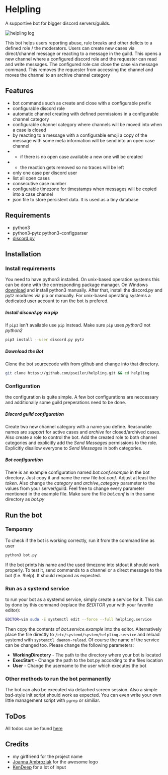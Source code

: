 # Helpling
A supportive bot for bigger discord servers/guilds.

![helpling log](https://github.com/pseiler/hilfebot/raw/master/img/helpling.png)

This bot helps users reporting abuse, rule breaks and other delicts to a defined role / the moderators.
Users can create new cases via direct/channel message or reacting to a message in the guild.
This opens a new channel where a configured discord role and the requester can read and write messages.
The configured role can close the case via message command. This removes the requester from accessing
the channel and moves the channel to an archive channel category

## Features
* bot commands such as create and close with a configurable prefix
* configurable discord role
* automatic channel creating with defined permissions in a configurable channel category
* configurable channel category where channels will be moved into when a case is closed
* by reacting to a message with a configurable emoji a copy of the message with some meta information will be send into an open case channel
* * if there is no open case available a new one will be created
* * the reaction gets removed so no traces will be left
* only one case per discord user
* list all open cases
* consecutive case number
* configurable timezone for timestamps when messages will be copied into a case channel
* json file to store persistent data. It is used as a tiny database

## Requirements
* python3
* python3-pytz python3-configparser
* [discord.py](https://pypi.org/project/discord.py/)

## Installation
### Install requirements
You need to have python3 installed. On unix-based operation systems this can be done with the corresponding package manager. On Windows [download](https://www.python.org/downloads/windows/) and install python3 manually. After that, install the discord.py and pytz modules via pip or manually. For unix-based operating systems a dedicated user account to run the bot is prefered.
##### Install discord.py via pip
If ```pip3``` isn't available use ```pip``` instead. Make sure ```pip``` uses *python3* not *python2*
```sh
pip3 install --user discord.py pytz
```
##### Download the Bot
Clone the bot sourcecode with from github and change into that directory.
```sh
git clone https://github.com/pseiler/helpling.git && cd helpling
```
### Configuration
the configuration is quite simple. A few bot configurations are neccessary and additionally some guild preperations need to be done.
##### Discord guild configuration
Create two new channel category with a name you define. Reasonable names are *support* for active cases and *archive* for closed/archived cases. Also create a role to control the bot. Add the created role to both channel categories and explicitly add the *Send Messages* permissions to the role. Explicitly disallow everyone to *Send Messages* in both categories.
##### Bot configuration
There is an example configuration named *bot.conf.example* in the bot directory. Just copy it and name the new file *bot.conf*. Adjust at least the *token*. Also change the *category* and *archive_category* parameter to the values from your server/guild. Feel free to change every parameter mentioned in the example file. Make sure the file *bot.conf* is in the same directory as *bot.py*

## Run the bot
### Temporary
To check if the bot is working correctly, run it from the command line as user
```sh
python3 bot.py
```
If the bot prints his name and the used timezone into stdout it should work properly. To test it, send commands to a channel or a direct message to the bot (f.e. !help). It should respond as expected.
### Run as a systemd service
to run your bot as a systemd service, simply create a service for it. This can by done by this command (replace the *$EDITOR* your with your favorite editor):
```sh
EDITOR=vim sudo -E systemctl edit --force --full helpling.service
```
Then copy the contents of *bot.service.example* into the editor.
Alternatively place the file directly to ```/etc/systemd/system/helpling.service``` and reload systemd with ```systemctl daemon-reload```.
Of course the name of the service can be changed too.
Please change the following parameters:
* **WorkingDirectory** - The path to the directory where your bot is located
* **ExecStart** - Change the path to the bot.py according to the files location
* **User** - Change the username to the user which executes the bot

### Other methods to run the bot permanently
The bot can also be executed via detached screen session. Also a simple bsd-style init script should work as expected. You can even write your own little management script with ```pgrep``` or similiar.

## ToDos
All todos can be found [here](./ToDo.md)

## Credits
* my girlfriend for the project name
* [Joanna Ambroziak](https://www.iconfinder.com/Nielubiewatrobki) for the awesome logo
* [KenDeep](https://twitter.com/kendeep_fgc) for a lot of input
